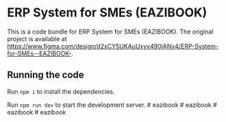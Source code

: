 
  # ERP System for SMEs (EAZIBOOK)

  This is a code bundle for ERP System for SMEs (EAZIBOOK). The original project is available at https://www.figma.com/design/d2xCY5UKAuUxyv490jANv4/ERP-System-for-SMEs--EAZIBOOK-.

  ## Running the code

  Run `npm i` to install the dependencies.

  Run `npm run dev` to start the development server.
  #   e a z i b o o k  
 #   e a z i b o o k  
 #   e a z i b o o k  
 #   e a z i b o o k  
 